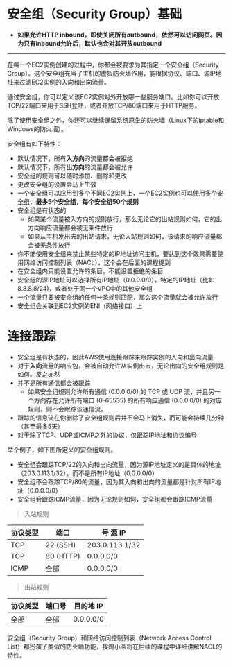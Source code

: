 # 安全组（Security Group）基础

- **如果允许HTTP inbound，即使关闭所有outbound，依然可以访问网页。因为只有inbound允许后，默认也会对其开放outbound**


-----

在每一个EC2实例创建的过程中，你都会被要求为其指定一个安全组（Security Group）。这个安全组充当了主机的虚拟防火墙作用，能根据协议、端口、源IP地址来过滤EC2实例的入向和出向流量。

通过安全组，你可以定义该EC2实例对外开放哪一些服务端口。比如你可以开放TCP/22端口来用于SSH登陆，或者开放TCP/80端口来用于HTTP服务。

除了使用安全组之外，你还可以继续保留系统原生的防火墙（Linux下的iptable和Windows的防火墙）。

安全组有如下特性：

- 默认情况下，所有**入方向**的流量都会被拒绝
- 默认情况下，所有**出方向**的流量都会被允许
- 安全组的规则可以随时添加、删除和更改
- 更改安全组的设置会马上生效
- 一个安全组可以应用到多个不同EC2实例上，一个EC2实例也可以使用多个安全组，**最多5个安全组，每个安全组50个规则**
- 安全组是有状态的
  - 如果某个流量被入方向的规则放行，那么无论它的出站规则如何，它的出方向响应流量都会被无条件放行
  - 如果从主机发出去的出站请求，无论入站规则如何，该请求的响应流量都会被无条件放行
- 你不能使用安全组来禁止某些特定的IP地址访问主机，要达到这个效果需要使用网络访问控制列表（NACL），这个会在后面的课程提到
- 在安全组内只能设置允许的条目，不能设置拒绝的条目
- 安全组的源IP地址可以选择所有IP地址（0.0.0.0/0），特定的IP地址（比如8.8.8.8/24)，或者处于同一个VPC中的其他安全组
- 一个流量只要被安全组的任何一条规则匹配，那么这个流量就会被允许放行
- 安全组会关联到EC2实例的ENI（网络接口）上

# 连接跟踪
- 安全组是有状态的，因此AWS使用连接跟踪来跟踪实例的入向和出向流量
- 对于**入向**流量的响应包，会被自动允许从实例出去，无论出向的安全组规则是如何。反之亦然
- 并不是所有通信都会被跟踪
  - 如果安全组规则允许所有通信 (0.0.0.0/0) 的 TCP 或 UDP 流，并且另一个方向存在允许所有端口 (0-65535) 的所有响应通信 (0.0.0.0/0) 的对应规则，则不会跟踪该通信流。
- 跟踪的信息流在你删除了安全组规则后并不会马上消失，而可能会持续几分钟（甚至最多5天）
- 对于除了TCP、UDP或ICMP之外的协议，仅跟踪IP地址和协议编号

举个例子，如下图所定义的安全组规则。

- 安全组会跟踪TCP/22的入向和出向流量，因为源IP地址定义的是具体的地址（203.0.113.1/32），而不是所有IP地址（0.0.0.0/0）
- 安全组不会跟踪TCP/80的流量，因为其入向和出向的流量都是针对所有IP地址（0.0.0.0/0）
- 安全组会跟踪ICMP流量，因为无论规则如何，安全组都会跟踪ICMP流量

> 入站规则

|协议类型|	端口|号	源 IP|
|-|-|-|
|TCP|	22 (SSH)|	203.0.113.1/32|
|TCP|	80 (HTTP)|	0.0.0.0/0|
|ICMP|	全部|	0.0.0.0/0|

> 出站规则

|协议类型|	端口号|	目的地 IP|
|-|-|-|
|全部|	全部|	0.0.0.0/0|

安全组（Security Group）和网络访问控制列表（Network Access Control List）都扮演了类似的防火墙功能，挨踢小茶将在后续的课程中详细讲解NACL的特性。
